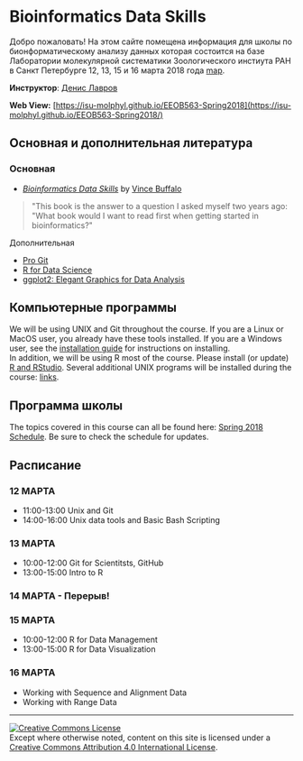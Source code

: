 # Bioinformatics Data Skills

Добро пожаловать! На этом сайте помещена информация для школы по бионформатическому анализу данных 
которая состоится на базе Лаборатории молекулярной систематики Зоологического инстиута РАН в 
Санкт Петербурге 12, 13, 15 и 16 марта 2018 года [map](https://sites.google.com/site/phylogeneticworkshop/home/karta). 

**Инструктор**: [Денис Лавров](https://sites.google.com/site/dennislavrov/)

**Web View:** [https://isu-molphyl.github.io/EEOB563-Spring2018](https://isu-molphyl.github.io/EEOB563-Spring2018/)

## Основная и дополнительная литература
### Основная
* [*Bioinformatics Data Skills*](http://shop.oreilly.com/product/0636920030157.do) by [Vince Buffalo](https://jarhodesuaf.github.io/)
> "This book is the answer to a question I asked myself two years ago: "What book would I want to read first when getting started 
> in bioinformatics?"

Дополнительная
* [Pro Git](https://git-scm.com/book/en/v2)
* [R for Data Science](http://r4ds.had.co.nz/)
* [ggplot2: Elegant Graphics for Data Analysis](https://github.com/hadley/ggplot2-book)

## Компьютерные программы

We will be using UNIX and Git throughout the course. If you are a Linux or MacOS user, you already have these tools installed.
If you are a Windows user, see the [installation guide](https://isu-molphyl.github.io/EEOB563-Spring2018/install) for instructions on installing.  
In addition, we will be using R most of the course. Please install (or update) [R and RStudio](). 
Several additional UNIX programs will be installed during the course: [links](https://isu-molphyl.github.io/EEOB563-Spring2018/links).

## Программа школы

The topics covered in this course can all be found here: [Spring 2018 Schedule](https://sites.google.com/site/eeob563/schedule2018).
Be sure to check the schedule for updates.

## Расписание

### 12 МАРТА
* 11:00-13:00 Unix and Git
* 14:00-16:00 Unix data tools and Basic Bash Scripting

### 13 МАРТА
* 10:00-12:00 Git for Scientitsts, GitHub
* 13:00-15:00 Intro to R

### 14 МАРТА - Перерыв!

### 15 МАРТА
* 10:00-12:00 R for Data Management
* 13:00-15:00 R for Data Visualization

### 16 МАРТА 
* Working with Sequence and Alignment Data
* Working with Range Data

---
<a rel="license" href="http://creativecommons.org/licenses/by/4.0/"><img alt="Creative Commons License" style="border-width:0" src="https://i.creativecommons.org/l/by/4.0/88x31.png" /></a><br />Except where otherwise noted, content on this site is licensed under a <a rel="license" href="http://creativecommons.org/licenses/by/4.0/">Creative Commons Attribution 4.0 International License</a>.
